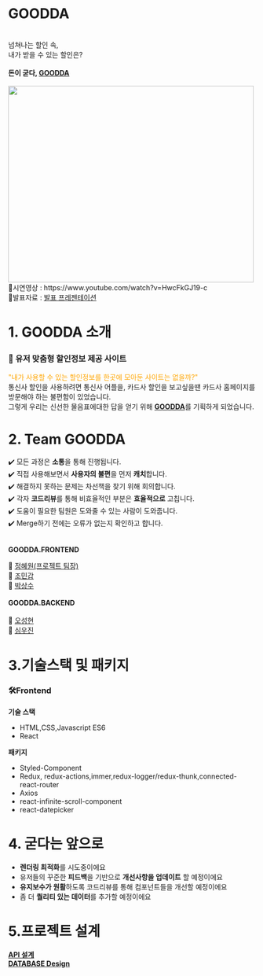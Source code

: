 <!Doctype html>
<html>
  <head>
    <meta charset="utf-8" />
  </head>
  <body>
    <h1>GOODDA</h1>
    <br> 넘쳐나는 할인 속,
    <br> 내가 받을 수 있는 할인은?
    <br><br>
    <strong>돈이 굳다, <a href="http://goodda.co.kr/">GOODDA</a></strong>
    <br><br>
    <img src="https://user-images.githubusercontent.com/80829340/147077728-4b595894-eed2-4952-b91e-f6e30486a942.jpeg" width="500px" height="400px"
    <br> 📌시연영상 : https://www.youtube.com/watch?v=HwcFkGJ19-c
    <br> 📌발표자료 : <a href="https://docs.google.com/presentation/d/1b50NotMMKwUWukIuU2MthVASxrdW-RcRldKd31EDLNY/edit#slide=id.g105bfcaaf62_2_340">발표 프레젠테이션 </a>
    <h1>1. GOODDA 소개</h1>
    <h3> 📌 유저 맞춤형 할인정보 제공 사이트 </h3>
    <p> <span style="color:orange" >"내가 사용할 수 있는 할인정보를 한곳에 모아둔 사이트는 없을까?"</span>
      <br> 통신사 할인을 사용하려면 통신사 어플을, 카드사 할인을 보고싶을땐 카드사 홈페이지를 방문해야 하는 불편함이 있었습니다.
      <br> 그렇게 우리는 신선한 물음표에대한 답을 얻기 위해 <strong><a href= "http://goodda.co.kr/">GOODDA</a></strong>를 기획하게 되었습니다.</p> 
    <h1>2. Team GOODDA</h1>
    ✔️ 모든 과정은 <strong>소통</strong>을 통해 진행됩니다.
   <br> ✔️ 직접 사용해보면서 <strong>사용자의 불편</strong>을 먼저 <strong>캐치</strong>합니다.
   <br> ✔️ 해결하지 못하는 문제는 차선책을 찾기 위해 회의합니다.
   <br> ✔️ 각자 <strong>코드리뷰</strong>를 통해 비효율적인 부분은 <strong>효율적으로</strong> 고칩니다.
   <br> ✔️ 도움이 필요한 팀원은 도와줄 수 있는 사람이 도와줍니다.
   <br> ✔️ Merge하기 전에는 오류가 없는지 확인하고 합니다.
    <br><br>
    <p><strong> GOODDA.FRONTEND </strong></p>
     🌱 <a href = "https://github.com/jaake97">정혜원(프로젝트 팀장)</a>
    <br> 🌱 <a href = "mingab91.github.com ">조민갑</a>
    <br> 🌱 <a href = "https://github.com/parksangsoo">박상수</a>
    <br><br><strong> GOODDA.BACKEND </strong>
    <br>
    <br> 🌱 <a href = "https://github.com/ohchon">오성현</a>
    <br> 🌱 <a href = "https://github.com/parksangsoo">심우진</a>
    <h1>3.기술스택 및 패키지</h1>
   <h3>🛠Frontend</h3>
    <strong>기술 스택</strong>
     <ul>
      <li>HTML,CSS,Javascript ES6</li>
      <li>React</li>
     </ul>
    <strong>패키지</strong>
     <ul>
      <li>Styled-Component</li>
      <li>Redux, redux-actions,immer,redux-logger/redux-thunk,connected-react-router</li>
      <li>Axios</li>
      <li>react-infinite-scroll-component</li>
      <li>react-datepicker</li>
     </ul>
    <h1>4. 굳다는 앞으로</h1>
    <ul>
      <li><strong>렌더링 최적화</strong>를 시도중이에요</li>
      <li>유저들의 꾸준한 <strong>피드백</strong>을 기반으로 <strong>개선사항을 업데이트</strong> 할 예정이에요</li>
      <li><strong>유지보수가 원활</strong>하도록 코드리뷰를 통해 컴포넌트들을 개선할 예정이에요</li>
      <li>좀 더 <strong>퀄리티 있는 데이터</strong>를 추가할 예정이에요</li>
    </ul>
    <h1>5.프로젝트 설계</h1>
    <strong><a href = "https://www.notion.so/API-Design-2118b599a6e646ed9aba62158283065a">API 설계</a></strong>
    <br> <strong><a href = "">DATABASE Design</a></strong>
  </body>
</html>
    
